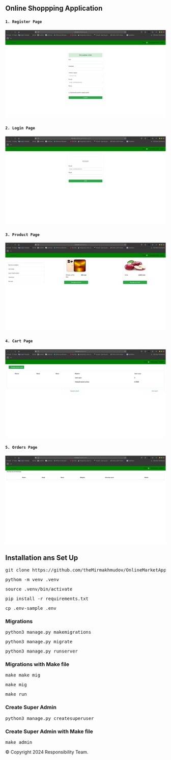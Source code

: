 ## Online Shoppping Application
#### `1. Register Page`
![img_2.png](img_2.png)
#### `2. Login Page`
![img_1.png](img_1.png)
#### `3. Product Page`
![img.png](img.png)
#### `4. Cart Page`
![img_3.png](img_3.png)
#### `5. Orders Page`
![img_4.png](img_4.png)

## Installation ans Set Up
<pre>git clone https://github.com/theMirmakhmudov/OnlineMarketApplication.git</pre>
<pre>pythom -m venv .venv</pre>
<pre>source .venv/bin/activate</pre>
<pre>pip install -r requirements.txt</pre>
<pre>cp .env-sample .env</pre>
### Migrations
<pre>python3 manage.py makemigrations</pre>
<pre>python3 manage.py migrate</pre>
<pre>python3 manage.py runserver</pre>

### Migrations with Make file
<pre>make make_mig</pre>
<pre>make mig</pre>
<pre>make run</pre>

### Create Super Admin

<pre>python3 manage.py createsuperuser</pre>

### Create Super Admin with Make file

<pre>make admin</pre>

<footer>© Copyright 2024 Responsibility Team.</footer>
